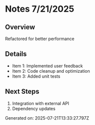 # Notes 7/21/2025

## Overview
Refactored for better performance

## Details
- Item 1: Implemented user feedback
- Item 2: Code cleanup and optimization
- Item 3: Added unit tests

## Next Steps
1. Integration with external API
2. Dependency updates

Generated on: 2025-07-21T13:33:27.797Z

